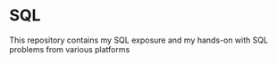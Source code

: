 # SQL
This repository contains my SQL exposure and my hands-on with SQL problems from various platforms
